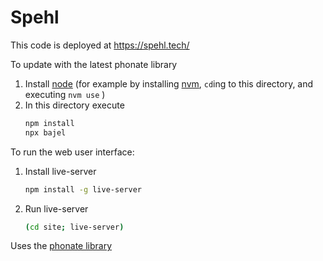 
# Spehl

This code is deployed at  https://spehl.tech/ 

To update with the latest phonate library

1. Install [node][1] (for example by installing [nvm][2], `cd`ing to this directory, and executing `nvm use` )
2. In this directory execute
   ```sh
   npm install
   npx bajel
   ```


To run the web user interface:

1. Install live-server
   ```sh
   npm install -g live-server
   ```
2. Run live-server
   ```sh
   (cd site; live-server)
   ```

Uses the [phonate library][3]

[1]: https://nodejs.org/en/
[2]: https://github.com/nvm-sh/nvm
[3]: https://www.npmjs.com/package/phonate


